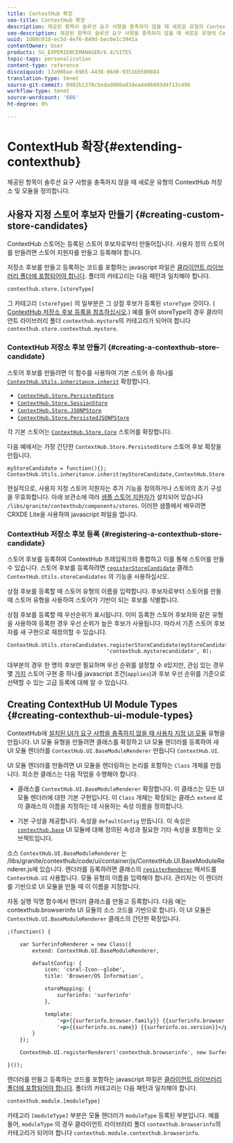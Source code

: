 ```yaml
---
title: ContextHub 확장
seo-title: ContextHub 확장
description: 제공된 항목이 솔루션 요구 사항을 충족하지 않을 때 새로운 유형의 ContextHub 저장소 및 모듈을 정의합니다.
seo-description: 제공된 항목이 솔루션 요구 사항을 충족하지 않을 때 새로운 유형의 ContextHub 저장소 및 모듈을 정의합니다.
uuid: 1d80c01d-ec5d-4e76-849d-bec0e1c3941a
contentOwner: User
products: SG_EXPERIENCEMANAGER/6.4/SITES
topic-tags: personalization
content-type: reference
discoiquuid: 13a908ae-6965-4438-96d0-93516b500884
translation-type: tm+mt
source-git-commit: 0982b1378c5edad000ad3dea4406093d4f13c496
workflow-type: tm+mt
source-wordcount: '666'
ht-degree: 0%

---
```



# ContextHub 확장{#extending-contexthub}

제공된 항목이 솔루션 요구 사항을 충족하지 않을 때 새로운 유형의 ContextHub 저장소 및 모듈을 정의합니다.

## 사용자 지정 스토어 후보자 만들기 {#creating-custom-store-candidates}

ContextHub 스토어는 등록된 스토어 후보자로부터 만들어집니다. 사용자 정의 스토어를 만들려면 스토어 지원자를 만들고 등록해야 합니다.

저장소 후보를 만들고 등록하는 코드를 포함하는 javascript 파일은 [클라이언트 라이브러리 폴더에 포함되어야 합니다](/help/sites-developing/clientlibs.md#creating-client-library-folders). 폴더의 카테고리는 다음 패턴과 일치해야 합니다.

```xml
contexthub.store.[storeType]
```

그 카테고리 `[storeType]` 의 일부분은 그 상점 후보가 등록된 `storeType` 것이다. ( [ContextHub 저장소 후보 등록을 참조하십시오](/help/sites-developing/ch-extend.md#registering-a-contexthub-store-candidate).) 예를 들어 storeType의 경우 클라이언트 라이브러리 폴더 `contexthub.mystore`의 카테고리가 되어야 합니다 `contexthub.store.contexthub.mystore`.

### ContextHub 저장소 후보 만들기 {#creating-a-contexthub-store-candidate}

스토어 후보를 만들려면 이 함수를 사용하여 기본 스토어 중 하나를 [`ContextHub.Utils.inheritance.inherit`](/help/sites-developing/contexthub-api.md#inherit-child-parent) 확장합니다.

* [`ContextHub.Store.PersistedStore`](/help/sites-developing/contexthub-api.md#contexthub-store-persistedstore)
* [`ContextHub.Store.SessionStore`](/help/sites-developing/contexthub-api.md#contexthub-store-sessionstore)
* [`ContextHub.Store.JSONPStore`](/help/sites-developing/contexthub-api.md#contexthub-store-jsonpstore)
* [`ContextHub.Store.PersistedJSONPStore`](/help/sites-developing/contexthub-api.md#contexthub-store-persistedjsonpstore)

각 기본 스토어는 [`ContextHub.Store.Core`](/help/sites-developing/contexthub-api.md#contexthub-store-core) 스토어를 확장합니다.

다음 예에서는 가장 간단한 `ContextHub.Store.PersistedStore` 스토어 후보 확장을 만듭니다.

```
myStoreCandidate = function(){};
ContextHub.Utils.inheritance.inherit(myStoreCandidate,ContextHub.Store.PersistedStore);
```

현실적으로, 사용자 지정 스토어 지원자는 추가 기능을 정의하거나 스토어의 초기 구성을 무효화합니다. 아래 보관소에 여러 [샘플 스토어 지원자가](/help/sites-developing/ch-samplestores.md) 설치되어 있습니다 `/libs/granite/contexthub/components/stores`. 이러한 샘플에서 배우려면 CRXDE Lite을 사용하여 javascript 파일을 엽니다.

### ContextHub 저장소 후보 등록 {#registering-a-contexthub-store-candidate}

스토어 후보를 등록하여 ContextHub 프레임워크와 통합하고 이를 통해 스토어를 만들 수 있습니다. 스토어 후보를 등록하려면 [`registerStoreCandidate`](/help/sites-developing/contexthub-api.md#registerstorecandidate-store-storetype-priority-applies) 클래스 `ContextHub.Utils.storeCandidates` 의 기능을 사용하십시오.

상점 후보를 등록할 때 스토어 유형의 이름을 입력합니다. 후보자로부터 스토어를 만들 때 스토어 유형을 사용하여 스토어가 기반이 되는 후보를 식별합니다.

상점 후보를 등록할 때 우선순위가 표시됩니다. 이미 등록한 스토어 후보자와 같은 유형을 사용하여 등록한 경우 우선 순위가 높은 후보가 사용됩니다. 따라서 기존 스토어 후보자를 새 구현으로 재정의할 수 있습니다.

```
ContextHub.Utils.storeCandidates.registerStoreCandidate(myStoreCandidate,
                                'contexthub.mystorecandidate', 0);
```

대부분의 경우 한 명의 후보만 필요하며 우선 순위를 설정할 수 `0`있지만, 관심 있는 경우 몇 [가지](/help/sites-developing/contexthub-api.md#registerstorecandidate-store-storetype-priority-applies) 스토어 구현 중 하나를 javascript 조건(`applies`)과 후보 우선 순위를 기준으로 선택할 수 있는 고급 등록에 대해 알 수 있습니다.

## Creating ContextHub UI Module Types {#creating-contexthub-ui-module-types}

ContextHub에 [설치된 UI가 요구 사항을 충족하지 않을 때 사용자 지정 UI 모듈](/help/sites-developing/ch-samplemodules.md) 유형을 만듭니다. UI 모듈 유형을 만들려면 클래스를 확장하고 UI 모듈 렌더러를 등록하여 새 UI 모듈 렌더러를 `ContextHub.UI.BaseModuleRenderer` 만듭니다 `ContextHub.UI`.

UI 모듈 렌더러를 만들려면 UI 모듈을 렌더링하는 논리를 포함하는 `Class` 개체를 만듭니다. 최소한 클래스는 다음 작업을 수행해야 합니다.

* 클래스를 `ContextHub.UI.BaseModuleRenderer` 확장합니다. 이 클래스는 모든 UI 모듈 렌더러에 대한 기본 구현입니다. 이 `Class` 개체는 확장되는 클래스 `extend` 로 이 클래스의 이름을 지정하는 데 사용하는 속성 이름을 정의합니다.

* 기본 구성을 제공합니다. 속성을 `defaultConfig` 만듭니다. 이 속성은 [`contexthub.base`](/help/sites-developing/ch-samplemodules.md#contexthub-base-ui-module-type) UI 모듈에 대해 정의된 속성과 필요한 기타 속성을 포함하는 오브젝트입니다.

소스 `ContextHub.UI.BaseModuleRenderer` 는 /libs/granite/contexthub/code/ui/container/js/ContextHub.UI.BaseModuleRenderer.js에 있습니다.  렌더러를 등록하려면 클래스의 [`registerRenderer`](/help/sites-developing/contexthub-api.md#registerrenderer-moduletype-renderer-dontrender) 메서드를 `ContextHub.UI` 사용합니다. 모듈 유형의 이름을 입력해야 합니다. 관리자는 이 렌더러를 기반으로 UI 모듈을 만들 때 이 이름을 지정합니다.

자동 실행 익명 함수에서 렌더러 클래스를 만들고 등록합니다. 다음 예는 contexthub.browserinfo UI 모듈의 소스 코드를 기반으로 합니다. 이 UI 모듈은 `ContextHub.UI.BaseModuleRenderer` 클래스의 간단한 확장입니다.

```xml
;(function() {

    var SurferinfoRenderer = new Class({
        extend: ContextHub.UI.BaseModuleRenderer,

        defaultConfig: {
            icon: 'coral-Icon--globe',
            title: 'Browser/OS Information',

            storeMapping: {
                surferinfo: 'surferinfo'
            },

            template:
                '<p>{{surferinfo.browser.family}} {{surferinfo.browser.version}}</p>' +
                '<p>{{surferinfo.os.name}} {{surferinfo.os.version}}</p>'
        }
    });

    ContextHub.UI.registerRenderer('contexthub.browserinfo', new SurferinfoRenderer());

}());
```

렌더러를 만들고 등록하는 코드를 포함하는 javascript 파일은 [클라이언트 라이브러리 폴더에 포함되어야 합니다](/help/sites-developing/clientlibs.md#creating-client-library-folders). 폴더의 카테고리는 다음 패턴과 일치해야 합니다.

```xml
contexthub.module.[moduleType]
```

카테고리 `[moduleType]` 부분은 모듈 렌더러가 `moduleType` 등록된 부분입니다. 예를 들어, `moduleType` 의 경우 클라이언트 라이브러리 폴더 `contexthub.browserinfo`의 카테고리가 되어야 합니다 `contexthub.module.contexthub.browserinfo`.
